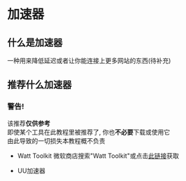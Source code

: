 # 加速器

## 什么是加速器

一种用来降低延迟或者让你能连接上更多网站的东西(待补充)

## 推荐什么加速器

### **警告!**
该推荐**仅供参考**<br>
即使某个工具在此教程里被推荐了, 你也**不必要**下载或使用它<br>
由此导致的一切损失本教程概不负责

- Watt Toolkit
    微软商店搜索"Watt Toolkit"或点击[此链接](https://steampp.net/)获取

- UU加速器